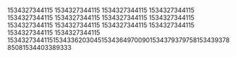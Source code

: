 1534327344115
1534327344115
1534327344115
1534327344115
1534327344115
1534327344115
1534327344115
1534327344115
1534327344115
1534327344115
1534327344115
1534327344115
1534327344115
1534327344115
153432734411515343362030451534364970090153437937975815343937885081534403389333